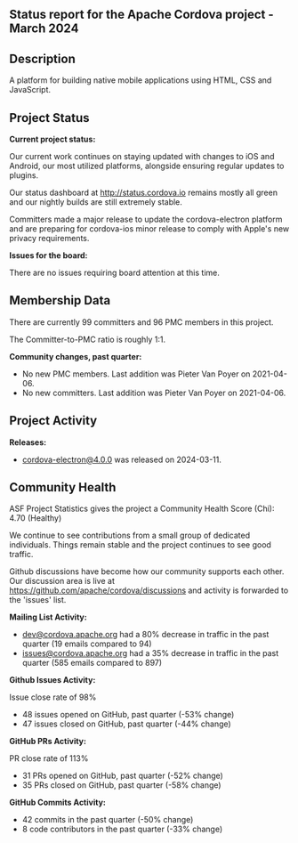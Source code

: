 ## Status report for the Apache Cordova project - March 2024

## Description

A platform for building native mobile applications using HTML, CSS and JavaScript.

## Project Status

**Current project status:**

Our current work continues on staying updated with changes to iOS and Android, our most utilized platforms, alongside ensuring regular updates to plugins.

Our status dashboard at http://status.cordova.io remains mostly all green and our nightly builds are still extremely stable.

Committers made a major release to update the cordova-electron platform and are preparing for cordova-ios minor release to comply with Apple's new privacy requirements.

**Issues for the board:**

There are no issues requiring board attention at this time.

## Membership Data

There are currently 99 committers and 96 PMC members in this project.

The Committer-to-PMC ratio is roughly 1:1.

**Community changes, past quarter:**

- No new PMC members. Last addition was Pieter Van Poyer on 2021-04-06.
- No new committers. Last addition was Pieter Van Poyer on 2021-04-06.

## Project Activity

**Releases:**

- cordova-electron@4.0.0 was released on 2024-03-11.

## Community Health

ASF Project Statistics gives the project a Community Health Score (Chi): 4.70 (Healthy)

We continue to see contributions from a small group of dedicated individuals. Things remain stable and the project continues to see good traffic.

Github discussions have become how our community supports each other. Our discussion area is live at https://github.com/apache/cordova/discussions and activity is forwarded to the 'issues' list.

**Mailing List Activity:**

- dev@cordova.apache.org had a 80% decrease in traffic in the past quarter (19 emails compared to 94)
- issues@cordova.apache.org had a 35% decrease in traffic in the past quarter (585 emails compared to 897)

**Github Issues Activity:**

Issue close rate of 98%

- 48 issues opened on GitHub, past quarter (-53% change)
- 47 issues closed on GitHub, past quarter (-44% change)

**GitHub PRs Activity:**

PR close rate of 113%

- 31 PRs opened on GitHub, past quarter (-52% change)
- 35 PRs closed on GitHub, past quarter (-58% change)

**GitHub Commits Activity:**

- 42 commits in the past quarter (-50% change)
- 8 code contributors in the past quarter (-33% change)
